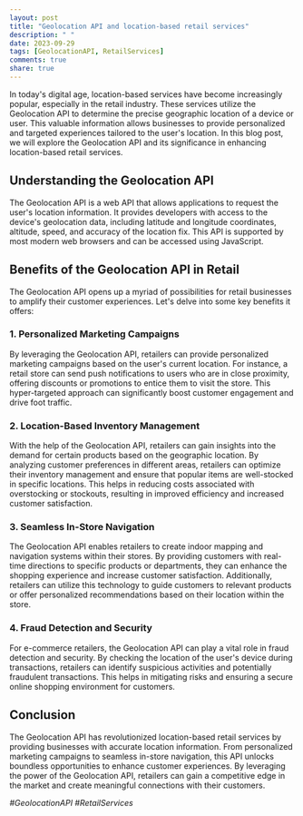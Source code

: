 ```yaml
---
layout: post
title: "Geolocation API and location-based retail services"
description: " "
date: 2023-09-29
tags: [GeolocationAPI, RetailServices]
comments: true
share: true
---
```


In today's digital age, location-based services have become increasingly popular, especially in the retail industry. These services utilize the Geolocation API to determine the precise geographic location of a device or user. This valuable information allows businesses to provide personalized and targeted experiences tailored to the user's location. In this blog post, we will explore the Geolocation API and its significance in enhancing location-based retail services.

## Understanding the Geolocation API

The Geolocation API is a web API that allows applications to request the user's location information. It provides developers with access to the device's geolocation data, including latitude and longitude coordinates, altitude, speed, and accuracy of the location fix. This API is supported by most modern web browsers and can be accessed using JavaScript.

## Benefits of the Geolocation API in Retail

The Geolocation API opens up a myriad of possibilities for retail businesses to amplify their customer experiences. Let's delve into some key benefits it offers:

### 1. Personalized Marketing Campaigns

By leveraging the Geolocation API, retailers can provide personalized marketing campaigns based on the user's current location. For instance, a retail store can send push notifications to users who are in close proximity, offering discounts or promotions to entice them to visit the store. This hyper-targeted approach can significantly boost customer engagement and drive foot traffic.

### 2. Location-Based Inventory Management

With the help of the Geolocation API, retailers can gain insights into the demand for certain products based on the geographic location. By analyzing customer preferences in different areas, retailers can optimize their inventory management and ensure that popular items are well-stocked in specific locations. This helps in reducing costs associated with overstocking or stockouts, resulting in improved efficiency and increased customer satisfaction.

### 3. Seamless In-Store Navigation

The Geolocation API enables retailers to create indoor mapping and navigation systems within their stores. By providing customers with real-time directions to specific products or departments, they can enhance the shopping experience and increase customer satisfaction. Additionally, retailers can utilize this technology to guide customers to relevant products or offer personalized recommendations based on their location within the store.

### 4. Fraud Detection and Security

For e-commerce retailers, the Geolocation API can play a vital role in fraud detection and security. By checking the location of the user's device during transactions, retailers can identify suspicious activities and potentially fraudulent transactions. This helps in mitigating risks and ensuring a secure online shopping environment for customers.

## Conclusion

The Geolocation API has revolutionized location-based retail services by providing businesses with accurate location information. From personalized marketing campaigns to seamless in-store navigation, this API unlocks boundless opportunities to enhance customer experiences. By leveraging the power of the Geolocation API, retailers can gain a competitive edge in the market and create meaningful connections with their customers.

*#GeolocationAPI #RetailServices*
